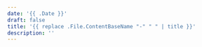 ```yaml
---
date: '{{ .Date }}'
draft: false
title: '{{ replace .File.ContentBaseName "-" " " | title }}'
description: ''
---
```

